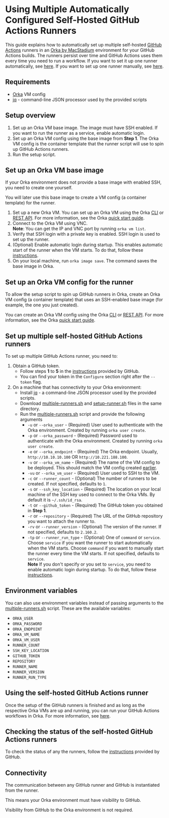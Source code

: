# Using Multiple Automatically Configured Self-Hosted GitHub Actions Runners

This guide explains how to automatically set up multiple self-hosted [GitHub Actions][actions] runners in an [Orka by MacStadium][orka] environment for your GitHub Actions builds. The runners persist over time and GitHub Actions uses them every time you need to run a workflow. 
If you want to set it up one runner automatically, see [here](single-self-hosted-runner.md).
If you want to set up one runner manually, see [here](self-hosted-runner-manually.md).

## Requirements

- [Orka][orka] VM config
- [jq][jq] - command-line JSON processor used by the provided scripts

## Setup overview

1. Set up an Orka VM base image. The image must have SSH enabled. If you want to run the runner as a service, enable automatic login.
2. Set up an Orka VM config using the base image from **Step 1**. The Orka VM config is the container template that the runner script will use to spin up GitHub Actions runners.
3. Run the setup script.

## Set up an Orka VM base image

If your Orka environment does not provide a base image with enabled SSH, you need to create one yourself.

You will later use this base image to create a VM config (a container template) for the runner.

1. Set up a new Orka VM. You can set up an Orka VM using the Orka [CLI][cli] or [REST API][api]. For more information, see the Orka [quick start guide][quick-start].  
2. Connect to the Orka VM using VNC.  
**Note**: You can get the IP and VNC port by running `orka vm list`.  
3. Verify that SSH login with a private key is enabled. SSH login is used to set up the runner.
4. (Optional) Enable automatic login during startup. This enables automatic start of the runner when the VM starts. To do that, follow these [instructions][auto-login].
5. On your local machine, run `orka image save`. The command saves the base image in Orka.

## Set up an Orka VM config for the runner

To allow the setup script to spin up GitHub runners in Orka, create an Orka VM config (a container template) that uses an SSH-enabled base image (for example, the one you just created).  

You can create an Orka VM config using the Orka [CLI][cli] or [REST API][api]. For more information, see the Orka [quick start guide][quick-start].

## Set up multiple self-hosted GitHub Actions runners

To set up multiple GitHub Actions runner, you need to:  

1. Obtain a GitHub token. 
    * Follow steps **1** to **5** in the [instructions][add-runner] provided by GitHub.
    * You can find your token in the `Configure` section right after the `--token` flag.
2. On a machine that has connectivity to your Orka environment:
    * Install [jq][jq] - a command-line JSON processor used by the provided scripts.
    * Download [multiple-runners.sh](scripts/multiple-runners.sh) and [setup-runner.sh](scripts/setup-runner.sh) files in the same directory.
    * Run the [multiple-runners.sh](scripts/multiple-runners.sh) script and provide the following arguments
        * `-u` or `--orka_user` - (Required) User used to authenticate with the Orka environment. Created by running `orka user create`.
        * `-p` or `--orka_password` - (Required) Password used to authenticate with the Orka environment. Created by running `orka user create`.
        * `-e` or `--orka_endpoint` - (Required) The Orka endpoint. Usually, `http://10.10.10.100` OR `http://10.221.188.100`.
        * `-v` or `--orka_vm_name` - (Required) The name of the VM config to be deployed. This should match the VM config created [earlier](#set-up-an-orka-vm-config-for-the-runner).
        * `-vu` or `--orka_vm_user` - (Required) User used to SSH to the VM.
        * `-c` or `--runner_count` - (Optional) The number of runners to be created. If not specified, defaults to `1`.
        * `-s` or `--ssh_key_location` - (Required) The location on your local machine of the SSH key used to connect to the Orka VMs. By default it is `~/.ssh/id_rsa`.
        * `-t` or `--github_token` - (Required) The GitHub token you obtained in **Step 1**.
        * `-r` or `--repository` - (Required) The URL of the GitHub repository you want to attach the runner to.
        * `-rv` or `--runner_version` - (Optional) The version of the runner. If not specified, defaults to `2.160.2`.
        * `-tp` or `--runner_run_type` - (Optional) One of `command` or `service`. Choose `service` if you want the runner to start automatically when the VM starts. Choose `command` if you want to manually start the runner every time the VM starts. If not specified, defaults to `service`.  
        **Note** If you don't specify or you set to `service`, you need to enable automatic login during startup. To do that, follow these [instructions][auto-login].

## Environment variables

You can also use environment variables instead of passing arguments to the [multiple-runners.sh](scripts/multiple-runners.sh) script. These are the available variables:

* `ORKA_USER`
* `ORKA_PASSWORD`
* `ORKA_ENDPOINT`
* `ORKA_VM_NAME`
* `ORKA_VM_USER`
* `RUNNER_COUNT`
* `SSH_KEY_LOCATION`
* `GITHUB_TOKEN`
* `REPOSITORY`
* `RUNNER_NAME`
* `RUNNER_VERSION`
* `RUNNER_RUN_TYPE`

## Using the self-hosted GitHub Actions runner

Once the setup of the GitHub runners is finished and as long as the respective Orka VMs are up and running, you can run your GitHub Actions workflows in Orka. For more information, see [here][using-runner].

## Checking the status of the self-hosted GitHub Actions runners

To check the status of any the runners, follow the [instructions][status-instructions] provided by GitHub.

## Connectivity

The communication between any GitHub runner and GitHub is instantiated from the runner.

This means your Orka environment must have visibility to GitHub.

Visibility from GitHub to the Orka environment is not required. 

[orka]: https://orkadocs.macstadium.com/docs/getting-started
[cli]: https://orkadocs.macstadium.com/docs/example-cli-workflows
[api]: https://documenter.getpostman.com/view/6574930/S1ETRGzt?version=latest
[quick-start]: https://orkadocs.macstadium.com/docs/quick-start
[actions]: https://github.com/features/actions
[add-runner]: https://help.github.com/en/actions/automating-your-workflow-with-github-actions/adding-self-hosted-runners
[service-runner]: https://help.github.com/en/actions/automating-your-workflow-with-github-actions/configuring-the-self-hosted-runner-application-as-a-service
[auto-login]: https://support.apple.com/en-us/HT201476
[using-runner]: https://help.github.com/en/actions/automating-your-workflow-with-github-actions/using-self-hosted-runners-in-a-workflow
[status-instructions]: https://help.github.com/en/actions/automating-your-workflow-with-github-actions/checking-the-status-of-self-hosted-runners
[jq]: https://stedolan.github.io/jq/
